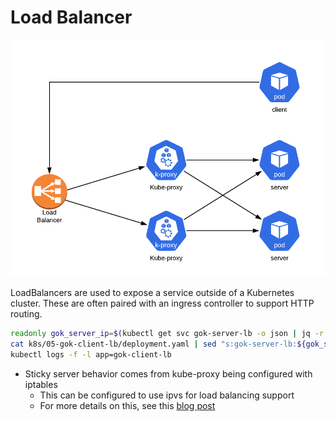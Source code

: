 # Load Balancer

[![service.png](service.png)](service.png)

LoadBalancers are used to expose a service outside of a Kubernetes cluster.
These are often paired with an ingress controller to support HTTP routing.

```bash
readonly gok_server_ip=$(kubectl get svc gok-server-lb -o json | jq -r .status.loadBalancer.ingress[0].ip)
cat k8s/05-gok-client-lb/deployment.yaml | sed "s:gok-server-lb:${gok_server_ip}:g" | kubectl apply -f -
kubectl logs -f -l app=gok-client-lb
```

* Sticky server behavior comes from kube-proxy being configured with iptables
  * This can be configured to use ipvs for load balancing support
  * For more details on this, see this [blog post](https://kubernetes.io/blog/2018/07/09/ipvs-based-in-cluster-load-balancing-deep-dive/) 
